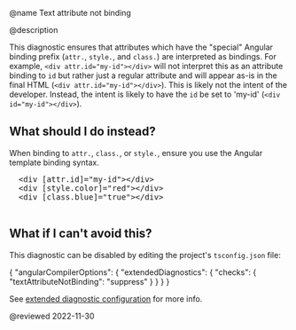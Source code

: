 @name Text attribute not binding

@description

This diagnostic ensures that attributes which have the "special" Angular binding prefix (`attr.`, `style.`, and
`class.`) are interpreted as bindings. For example, `<div attr.id="my-id"></div>` will not
interpret this as an attribute binding to `id` but rather just a regular attribute and will appear
as-is in the final HTML (`<div attr.id="my-id"></div>`). This is likely not the intent of the developer.
Instead, the intent is likely to have the `id` be set to 'my-id' (`<div id="my-id"></div>`).

## What should I do instead?

When binding to `attr.`, `class.`, or `style.`, ensure you use the Angular template binding syntax.

<pre>
  &lt;div [attr.id]="my-id">&lt;/div>
  &lt;div [style.color]="red">&lt;/div>
  &lt;div [class.blue]="true">&lt;/div>

</pre>

## What if I can't avoid this?

This diagnostic can be disabled by editing the project's `tsconfig.json` file:

<code-example format="json" language="json">

{
  "angularCompilerOptions": {
    "extendedDiagnostics": {
      "checks": {
        "textAttributeNotBinding": "suppress"
      }
    }
  }
}

</code-example>

See [extended diagnostic configuration](extended-diagnostics#configuration) for more info.

<!-- links -->

<!-- external links -->

<!-- end links -->

@reviewed 2022-11-30

